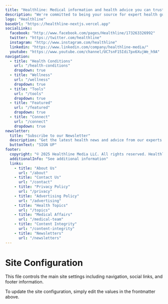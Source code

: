 ```yaml
---
title: "Healthline: Medical information and health advice you can trust."
description: "We're committed to being your source for expert health guidance. Come to us in your pursuit of wellness."
logo: "Healthline"
baseUrl: "https://healthline-nextjs.vercel.app"
socialLinks:
  facebook: "http://www.facebook.com/pages/Healthline/173263326992"
  twitter: "https://twitter.com/healthline"
  instagram: "http://www.instagram.com/healthline"
  linkedin: "https://www.linkedin.com/company/healthline-media/"
  youtube: "https://www.youtube.com/channel/UC7snF15Idi7px6XujWe_h9A"
navigation:
  - title: "Health Conditions"
    url: "/health-conditions"
    dropdown: true
  - title: "Wellness"
    url: "/wellness"
    dropdown: true
  - title: "Tools"
    url: "/tools"
    dropdown: true
  - title: "Featured"
    url: "/featured"
    dropdown: true
  - title: "Connect"
    url: "/connect"
    dropdown: true
newsletter:
  title: "Subscribe to our Newsletter"
  description: "Get the latest health news and advice from our experts."
  buttonText: "SIGN UP"
footer:
  copyright: "© 2025 Healthline Media LLC. All rights reserved. Healthline Media is an RVO Health Company. Our website services, content, and products are for informational purposes only. Healthline Media does not provide medical advice, diagnosis, or treatment."
  additionalInfo: "See additional information"
  links:
    - title: "About Us"
      url: "/about"
    - title: "Contact Us" 
      url: "/contact"
    - title: "Privacy Policy"
      url: "/privacy"
    - title: "Advertising Policy"
      url: "/advertising"
    - title: "Health Topics"
      url: "/topics"
    - title: "Medical Affairs"
      url: "/medical-team"
    - title: "Content Integrity"
      url: "/content-integrity"
    - title: "Newsletters"
      url: "/newsletters"
---
```


# Site Configuration

This file controls the main site settings including navigation, social links, and footer information. 

To update the site configuration, simply edit the values in the frontmatter above. 